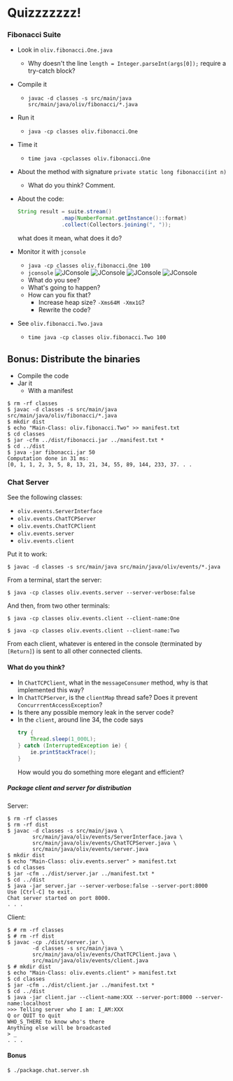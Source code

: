 # Quizzzzzzz!

### Fibonacci Suite
- Look in `oliv.fibonacci.One.java`
  - Why doesn't the line `length = Integer.parseInt(args[0]);` require a try-catch block?  
- Compile it
  - `javac -d classes -s src/main/java src/main/java/oliv/fibonacci/*.java`
- Run it
  - `java -cp classes oliv.fibonacci.One`
- Time it
  - `time java -cpclasses oliv.fibonacci.One`
- About the method with signature `private static long fibonacci(int n)`
  - What do you think? Comment.
- About the code:
  ```java
  String result = suite.stream()
                .map(NumberFormat.getInstance()::format)
                .collect(Collectors.joining(", "));
  ```
  what does it mean, what does it do?
- Monitor it with `jconsole`
  - `java -cp classes oliv.fibonacci.One 100`
  - `jconsole`
    ![JConsole](../../../images/jconsole.png)
    ![JConsole](../../../images/jconsole.2.png)
    ![JConsole](../../../images/jconsole.3.png)
    ![JConsole](../../../images/jconsole.4.png)
  - What do you see?
  - What's going to happen?
  - How can you fix that?
    - Increase heap size? `-Xms64M -Xmx1G`?
    - Rewrite the code?
  
- See `oliv.fibonacci.Two.java`
  - `time java -cp classes oliv.fibonacci.Two 100`
  
## Bonus: Distribute the binaries
  - Compile the code
  - Jar it
    - With a manifest
  
```
$ rm -rf classes
$ javac -d classes -s src/main/java src/main/java/oliv/fibonacci/*.java
$ mkdir dist
$ echo "Main-Class: oliv.fibonacci.Two" >> manifest.txt
$ cd classes
$ jar -cfm ../dist/fibonacci.jar ../manifest.txt *
$ cd ../dist
$ java -jar fibonacci.jar 50
Computation done in 31 ms:
[0, 1, 1, 2, 3, 5, 8, 13, 21, 34, 55, 89, 144, 233, 37. . .
```

### Chat Server
See the following classes:
- `oliv.events.ServerInterface`
- `oliv.events.ChatTCPServer`
- `oliv.events.ChatTCPClient`
- `oliv.events.server`
- `oliv.events.client`

Put it to work:
```
$ javac -d classes -s src/main/java src/main/java/oliv/events/*.java
```
From a terminal, start the server:
```
$ java -cp classes oliv.events.server --server-verbose:false
```
And then, from two other terminals:
```
$ java -cp classes oliv.events.client --client-name:One
```
```
$ java -cp classes oliv.events.client --client-name:Two
```
From each client, whatever is entered in the console (terminated by `[Return]`) is sent to all other connected clients.

#### What do you think?
- In `ChatTCPClient`, what in the `messageConsumer` method, why is that implemented this way?
- In `ChatTCPServer`, is the `clientMap` thread safe? Does it prevent `ConcurrrentAccessException`?
- Is there any possible memory leak in the server code?
- In the `client`, around line 34, the code says
  ```java
  try {
      Thread.sleep(1_000L); 
  } catch (InterruptedException ie) {
      ie.printStackTrace();
  }
  ```
  How would you do something more elegant and efficient?

##### Package client and server for distribution
Server:
```
$ rm -rf classes
$ rm -rf dist
$ javac -d classes -s src/main/java \
        src/main/java/oliv/events/ServerInterface.java \
        src/main/java/oliv/events/ChatTCPServer.java \
        src/main/java/oliv/events/server.java 
$ mkdir dist
$ echo "Main-Class: oliv.events.server" > manifest.txt
$ cd classes
$ jar -cfm ../dist/server.jar ../manifest.txt *
$ cd ../dist
$ java -jar server.jar --server-verbose:false --server-port:8000
Use [Ctrl-C] to exit.
Chat server started on port 8000.
. . .
```

Client:
```
$ # rm -rf classes
$ # rm -rf dist
$ javac -cp ./dist/server.jar \
        -d classes -s src/main/java \
        src/main/java/oliv/events/ChatTCPClient.java \
        src/main/java/oliv/events/client.java 
$ # mkdir dist
$ echo "Main-Class: oliv.events.client" > manifest.txt
$ cd classes
$ jar -cfm ../dist/client.jar ../manifest.txt *
$ cd ../dist
$ java -jar client.jar --client-name:XXX --server-port:8000 --server-name:localhost
>>> Telling server who I am: I_AM:XXX
Q or QUIT to quit
WHO_S_THERE to know who's there
Anything else will be broadcasted
> _
. . .
```

#### Bonus
```
$ ./package.chat.server.sh
```
